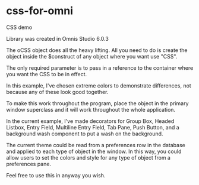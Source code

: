 # css-for-omni

CSS demo

Library was created in Omnis Studio 6.0.3

The oCSS object does all the heavy lifting. All you need to do is create the object inside the $construct of any object where you want use "CSS".

The only required parameter is to pass in a reference to the container where you want the CSS to be in effect.

In this example, I've chosen extreme colors to demonstrate differences, not because any of these look good together.

To make this work throughout the program, place the object in the primary window superclass and it will work throughout the whole application.

In the current example, I've made decorators for Group Box, Headed Listbox, Entry Field, Multiline Entry Field, Tab Pane, Push Button, and a background wash component to put a wash on the background.

The current theme could be read from a preferences row in the database and applied to each type of object in the window. In this way, you could allow users to set the colors and style for any type of object from a preferences pane.

Feel free to use this in anyway you wish.
